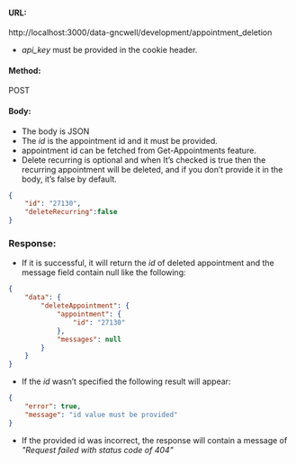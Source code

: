 #### URL:

http://localhost:3000/data-gncwell/development/appointment_deletion

- _api_key_ must be provided in the cookie header.

#### Method:

POST

#### Body:

- The body is JSON
- The _id_ is the appointment id and it must be provided.
- appointment id can be fetched from Get-Appointments feature.
- Delete recurring is optional and when It’s checked is true then the recurring appointment will be deleted, and if you don’t provide it in the body, it’s false by default.

```JSON
{
    "id": "27130",
    "deleteRecurring":false
}
```

### Response:

- If it is successful, it will return the _id_ of deleted appointment and the message field contain null like the following:

```JSON
{
    "data": {
        "deleteAppointment": {
            "appointment": {
                "id": "27130"
            },
            "messages": null
        }
    }
}
```

- If the _id_ wasn’t specified the following result will appear:

```JSON
{
    "error": true,
    "message": "id value must be provided"
}
```

- If the provided id was incorrect, the response will contain a message of _"Request failed with status code of 404"_
